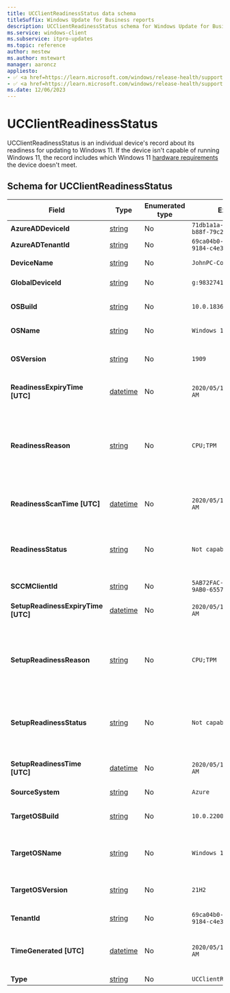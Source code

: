 ```yaml
---
title: UCClientReadinessStatus data schema
titleSuffix: Windows Update for Business reports
description: UCClientReadinessStatus schema for Windows Update for Business reports. UCClientReadinessStatus is an individual device's record about Windows 11 readiness.
ms.service: windows-client
ms.subservice: itpro-updates
ms.topic: reference
author: mestew
ms.author: mstewart
manager: aaroncz
appliesto: 
- ✅ <a href=https://learn.microsoft.com/windows/release-health/supported-versions-windows-client target=_blank>Windows 11</a>
- ✅ <a href=https://learn.microsoft.com/windows/release-health/supported-versions-windows-client target=_blank>Windows 10</a>	
ms.date: 12/06/2023
---
```


# UCClientReadinessStatus
<!--37063317, 30141258, 37063041-->

UCClientReadinessStatus is an individual device's record about its readiness for updating to Windows 11. If the device isn't capable of running Windows 11, the record includes which Windows 11 [hardware requirements](/windows/whats-new/windows-11-requirements#hardware-requirements) the device doesn't meet.

## Schema for UCClientReadinessStatus
<!--8506381-->
|Field |Type | Enumerated type |Example |Description |
|---|---|---|---|---|
| **AzureADDeviceId** | [string](/azure/data-explorer/kusto/query/scalar-data-types/string) | No | `71db1a1a-f1a6-4a25-b88f-79c2f513dae0` | Microsoft Entra Device ID |
| **AzureADTenantId** | [string](/azure/data-explorer/kusto/query/scalar-data-types/string) | No | `69ca04b0-703d-4b3a-9184-c4e3c15d6f5e` | Microsoft Entra tenant ID |
| **DeviceName** | [string](/azure/data-explorer/kusto/query/scalar-data-types/string) | No | `JohnPC-Contoso` | Client-provided device name |
| **GlobalDeviceId** | [string](/azure/data-explorer/kusto/query/scalar-data-types/string) | No | `g:9832741921341` | The global device identifier. |
| **OSBuild** | [string](/azure/data-explorer/kusto/query/scalar-data-types/string) | No | `10.0.18363.836` | The full OS build installed on this device, such as Major.Minor.Build.Revision |
| **OSName** | [string](/azure/data-explorer/kusto/query/scalar-data-types/string) | No | `Windows 10` | The operating system name. |
| **OSVersion** | [string](/azure/data-explorer/kusto/query/scalar-data-types/string) | No | `1909` | The Win10 OS version (such as 19H2, 20H1, 20H2) currently installed on the device. |
| **ReadinessExpiryTime [UTC]** | [datetime](/azure/kusto/query/scalar-data-types/datetime) | No | `2020/05/14 09:26:03.478 AM` | The date and time when the readiness assessment will expire. |
| **ReadinessReason** | [string](/azure/data-explorer/kusto/query/scalar-data-types/string) | No | `CPU;TPM` | Lists which hardware requirements are blocking the device from being capable of installing Windows 11. Field is null if the device is capable. This status is determined by the Windows Update applicability. |
| **ReadinessScanTime [UTC]** | [datetime](/azure/kusto/query/scalar-data-types/datetime) | No | `2020/05/14 09:26:03.478 AM` | The date and time when readiness was assessed and the assessment was sent. |
| **ReadinessStatus** | [string](/azure/data-explorer/kusto/query/scalar-data-types/string) | No | `Not capable` | The readiness status of the device is either capable, not capable, or unknown. This status is determined by Windows Update. |
| **SCCMClientId** | [string](/azure/data-explorer/kusto/query/scalar-data-types/string) | No | `5AB72FAC-93AB-4954-9AB0-6557D0EFA245` | Configuration Manager Client ID, if available. |
| **SetupReadinessExpiryTime [UTC]** | [datetime](/azure/kusto/query/scalar-data-types/datetime) | No | `2020/05/14 09:26:03.478 AM` | The date and time when the setup readiness assessment will expire. |
| **SetupReadinessReason** | [string](/azure/data-explorer/kusto/query/scalar-data-types/string) | No | `CPU;TPM` | Lists which hardware requirements are blocking the device from being capable of installing Windows 11. Field is null if the device is capable. This status is determined by Windows setup. |
| **SetupReadinessStatus** | [string](/azure/data-explorer/kusto/query/scalar-data-types/string) | No | `Not capable` | The readiness status of the device is either capable, not capable, or unknown. This status is determined by Windows setup. |
| **SetupReadinessTime [UTC]** | [datetime](/azure/kusto/query/scalar-data-types/datetime) | No | `2020/05/14 09:26:03.478 AM` | The date and time when readiness was assessed by setup and the assessment was sent. |
| **SourceSystem** | [string](/azure/data-explorer/kusto/query/scalar-data-types/string) | No | `Azure` |  |
| **TargetOSBuild** | [string](/azure/data-explorer/kusto/query/scalar-data-types/string) | No | `10.0.22000.1` | The full operating system build number that's being targeted to the device for this readiness record. |
| **TargetOSName** | [string](/azure/data-explorer/kusto/query/scalar-data-types/string) | No | `Windows 11` | The name of the operating system being targeted to the device for this readiness record. |
| **TargetOSVersion** | [string](/azure/data-explorer/kusto/query/scalar-data-types/string) | No | `21H2` | The operating system version being targeted to the device for this readiness record. |
| **TenantId** | [string](/azure/data-explorer/kusto/query/scalar-data-types/string) | No | `69ca04b0-703d-4b3a-9184-c4e3c15d6f5e` | Microsoft Entra tenant ID of the device. |
| **TimeGenerated [UTC]** | [datetime](/azure/kusto/query/scalar-data-types/datetime) | No | `2020/05/14 09:26:03.478 AM` | The date and time when Azure Monitor Logs ingested this record for your Log Analytics workspace. |
| **Type** | [string](/azure/data-explorer/kusto/query/scalar-data-types/string) | No | `UCClientReadinessStatus` | The entity type |
